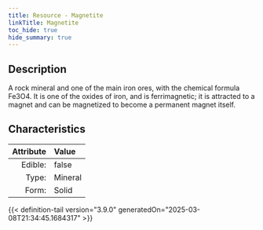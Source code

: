 ```yaml
---
title: Resource - Magnetite
linkTitle: Magnetite
toc_hide: true
hide_summary: true
---
```

<!-- This is generated by the MarsSim HelpGenertor, do not edit. -->

## Description
A rock mineral and one of the main iron ores,&#10;&#9; with the chemical formula Fe3O4. It is one of the oxides of iron, and is ferrimagnetic;&#10;&#9; it is attracted to a magnet and can be magnetized to become a permanent magnet itself.&#10;&#9; 

## Characteristics

| Attribute      | Value |
|--------:|:------|
|Edible:|false|
|Type:|Mineral|
|Form:|Solid|
 



    


{{< definition-tail version="3.9.0" generatedOn="2025-03-08T21:34:45.1684317" >}}


